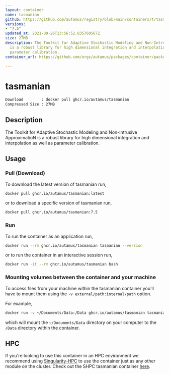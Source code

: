 ```yaml
---
layout: container
name: tasmanian
github: https://github.com/autamus/registry/blob/main/containers/t/tasmanian/spack.yaml
versions:
- "7.5"
updated_at: 2021-09-26T23:56:52.835760567Z
size: 27MB
description: The Toolkit for Adaptive Stochastic Modeling and Non-Intrusive ApproximatioN
  is a robust library for high dimensional integration and interpolation as well as
  parameter calibration.
container_url: https://github.com/orgs/autamus/packages/container/package/tasmanian

---
```

# tasmanian
```bash 
Download        : docker pull ghcr.io/autamus/tasmanian
Compressed Size : 27MB
```

## Description
The Toolkit for Adaptive Stochastic Modeling and Non-Intrusive ApproximatioN is a robust library for high dimensional integration and interpolation as well as parameter calibration.

## Usage
### Pull (Download)
To download the latest version of tasmanian run,

```bash
docker pull ghcr.io/autamus/tasmanian:latest
```

or to download a specific version of tasmanian run,

```bash
docker pull ghcr.io/autamus/tasmanian:7.5
```
### Run
To run the container as an application run,
```bash
docker run --rm ghcr.io/autamus/tasmanian tasmanian --version
```

or to run the container in an interactive session run,
```bash
docker run -it --rm ghcr.io/autamus/tasmanian bash
```

### Mounting volumes between the container and your machine
To access files from your machine within the tasmanian container you'll have to mount them using the `-v external/path:internal/path` option.

For example,
```bash
docker run -v ~/Documents/Data:/Data ghcr.io/autamus/tasmanian tasmanian /Data/myData.csv
```
which will mount the `~/Documents/Data` directory on your computer to the `/Data` directory within the container.

## HPC
If you're looking to use this container in an HPC environment we recommend using [Singularity-HPC](https://singularity-hpc.readthedocs.io) to use the container just as any other module on the cluster. Check out the SHPC tasmanian container [here](https://singularityhub.github.io/singularity-hpc/r/ghcr.io-autamus-tasmanian/).